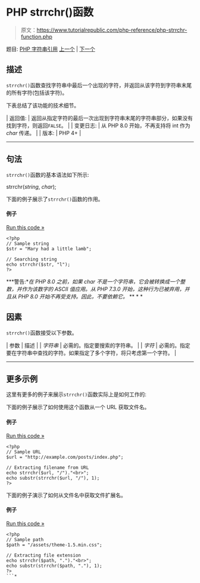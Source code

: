 # PHP strrchr()函数

> 原文：<https://www.tutorialrepublic.com/php-reference/php-strrchr-function.php>

题目: [PHP 字符串引用](php-string-functions.php) [上一个](php-strpos-function.php) | [下一个](php-strrev-function.php)

## 描述

`strrchr()`函数查找字符串中最后一个出现的字符，并返回从该字符到字符串末尾的所有字符(包括该字符)。

下表总结了该功能的技术细节。

| 返回值: | 返回从指定字符的最后一次出现到字符串末尾的字符串部分，如果没有找到字符，则返回`FALSE`。 |
| 变更日志: | 从 PHP 8.0 开始，不再支持将 int 作为 *char* 传递。 |
| 版本: | PHP 4+ |

* * *

## 句法

`strrchr()`函数的基本语法如下所示:

strrchr(*string*, *char*);

下面的例子展示了`strrchr()`函数的作用。

#### 例子

[Run this code »](../codelab.php?topic=php&file=find-the-last-occurrence-of-a-character-in-a-string "Run this code to view the output")

```
<?php
// Sample string
$str = "Mary had a little lamb";

// Searching string
echo strrchr($str, "l");
?>
```

 ***警告:**在 PHP 8.0 之前，如果 *char* 不是一个字符串，它会被转换成一个整数，并作为该数字的 ASCII 值应用。从 PHP 7.3.0 开始，这种行为已被弃用，并且从 PHP 8.0 开始不再受支持。因此，不要依赖它。*  ** * *

## 因素

`strrchr()`函数接受以下参数。

| 参数 | 描述 |
| *字符串* | 必需的。指定要搜索的字符串。 |
| *字符* | 必需的。指定要在字符串中查找的字符。如果指定了多个字符，将只考虑第一个字符。 |

* * *

## 更多示例

这里有更多的例子来展示`strrchr()`函数实际上是如何工作的:

下面的例子展示了如何使用这个函数从一个 URL 获取文件名。

#### 例子

[Run this code »](../codelab.php?topic=php&file=get-filename-from-a-url-using-strrchr "Run this code to view the output")

```
<?php
// Sample URL
$url = "http://example.com/posts/index.php";

// Extracting filename from URL
echo strrchr($url, "/")."<br>";
echo substr(strrchr($url, "/"), 1);
?>
```

下面的例子演示了如何从文件名中获取文件扩展名。

#### 例子

[Run this code »](../codelab.php?topic=php&file=get-file-extension-from-a-filename-using-strrchr "Run this code to view the output")

```
<?php
// Sample path
$path = "/assets/theme-1.5.min.css";

// Extracting file extension
echo strrchr($path, ".")."<br>";
echo substr(strrchr($path, "."), 1);
?>
```*